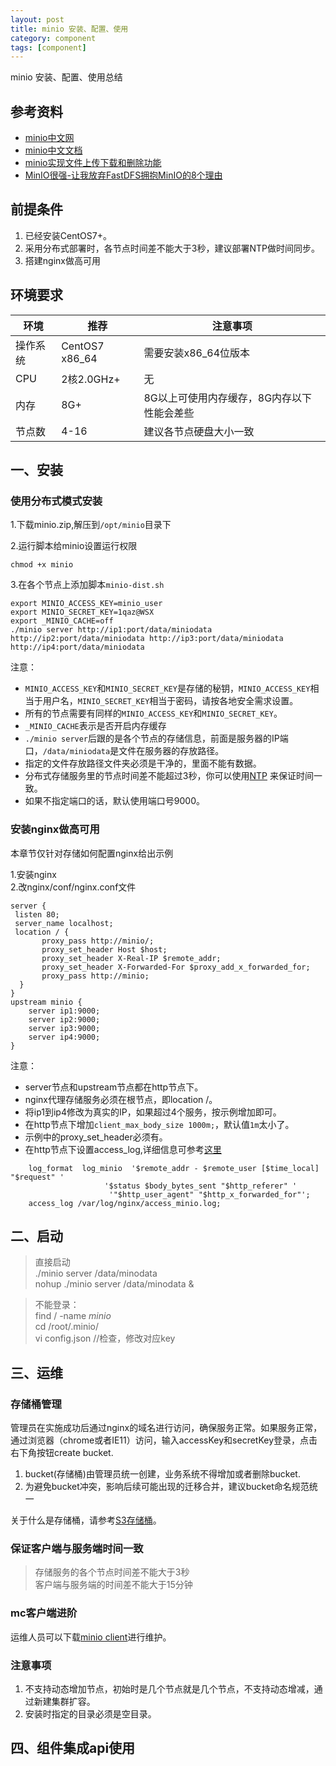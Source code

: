 ```yaml
---
layout: post
title: minio 安装、配置、使用 
category: component
tags: [component]
---
```


minio 安装、配置、使用总结

## 参考资料
- [minio中文网](http://www.minio.org.cn/)
- [minio中文文档](http://docs.minio.org.cn/docs/)
- [minio实现文件上传下载和删除功能](https://www.xiaoheidiannao.com/14083.html)
- [MinIO很强-让我放弃FastDFS拥抱MinIO的8个理由](https://zhuanlan.zhihu.com/p/169298177)

## 前提条件 
1. 已经安装CentOS7+。
2. 采用分布式部署时，各节点时间差不能大于3秒，建议部署NTP做时间同步。
3. 搭建nginx做高可用

## 环境要求
| 环境   | 推荐             | 注意事项                    |
| ---- | -------------- | ----------------------- |
| 操作系统 | CentOS7 x86_64 | 需要安装x86_64位版本           |
| CPU  | 2核2.0GHz+      | 无                       |
| 内存   | 8G+            | 8G以上可使用内存缓存，8G内存以下性能会差些 |
| 节点数  | 4-16           | 建议各节点硬盘大小一致             |

## 一、安装
### 使用分布式模式安装 
1.下载minio.zip,解压到`/opt/minio`目录下  
   
2.运行脚本给minio设置运行权限  
 ``` 
chmod +x minio
 ```
3.在各个节点上添加脚本`minio-dist.sh`   	 
 ``` 
export MINIO_ACCESS_KEY=minio_user
export MINIO_SECRET_KEY=1qaz@WSX
export _MINIO_CACHE=off
./minio server http://ip1:port/data/miniodata http://ip2:port/data/miniodata http://ip3:port/data/miniodata http://ip4:port/data/miniodata
 ```
注意：
 * `MINIO_ACCESS_KEY`和`MINIO_SECRET_KEY`是存储的秘钥，`MINIO_ACCESS_KEY`相当于用户名，`MINIO_SECRET_KEY`相当于密码，请按各地安全需求设置。
 * 所有的节点需要有同样的`MINIO_ACCESS_KEY`和`MINIO_SECRET_KEY`。
 * `_MINIO_CACHE`表示是否开启内存缓存 
 * `./minio server`后跟的是各个节点的存储信息，前面是服务器的IP端口，`/data/miniodata`是文件在服务器的存放路径。
 * 指定的文件存放路径文件夹必须是干净的，里面不能有数据。
 * 分布式存储服务里的节点时间差不能超过3秒，你可以使用[NTP](http://www.ntp.org/) 来保证时间一致。
 * 如果不指定端口的话，默认使用端口号9000。
 

### 安装nginx做高可用
本章节仅针对存储如何配置nginx给出示例 

1.安装nginx    
2.改nginx/conf/nginx.conf文件  
``` 
server {
 listen 80;
 server_name localhost;
 location / {
       proxy_pass http://minio/;
       proxy_set_header Host $host;
       proxy_set_header X-Real-IP $remote_addr;
       proxy_set_header X-Forwarded-For $proxy_add_x_forwarded_for;
       proxy_pass http://minio;
  }
}
upstream minio {
    server ip1:9000;
	server ip2:9000;
	server ip3:9000;
	server ip4:9000;
}
```
注意：
* server节点和upstream节点都在http节点下。
* nginx代理存储服务必须在根节点，即location /。
* 将ip1到ip4修改为真实的IP，如果超过4个服务，按示例增加即可。
* 在http节点下增加``client_max_body_size 1000m;``，默认值``1m``太小了。
* 示例中的proxy_set_header必须有。
* 在http节点下设置access_log,详细信息可参考[这里](https://www.nginx.com/resources/wiki/start/topics/examples/full/)
``` 
    log_format  log_minio  '$remote_addr - $remote_user [$time_local] "$request" '
                     '$status $body_bytes_sent "$http_referer" '
                      '"$http_user_agent" "$http_x_forwarded_for"';
    access_log /var/log/nginx/access_minio.log;
```

## 二、启动

> 直接启动    
./minio server /data/minodata  
nohup  ./minio server /data/minodata &  

> 不能登录：  
find / -name *minio*  
cd /root/.minio/  
vi config.json //检查，修改对应key  

## 三、运维
### 存储桶管理
管理员在实施成功后通过nginx的域名进行访问，确保服务正常。如果服务正常，通过浏览器（chrome或者IE11）访问，输入accessKey和secretKey登录，点击右下角按钮create bucket.
1. bucket(存储桶)由管理员统一创建，业务系统不得增加或者删除bucket.
2. 为避免bucket冲突，影响后续可能出现的迁移合并，建议bucket命名规范统一 

关于什么是存储桶，请参考[S3存储桶](http://docs.aws.amazon.com/zh_cn/AmazonS3/latest/dev/UsingBucket.html)。

### 保证客户端与服务端时间一致

> 存储服务的各个节点时间差不能大于3秒  
> 客户端与服务端的时间差不能大于15分钟

### mc客户端进阶
运维人员可以下载[minio client](https://docs.minio.io/docs/minio-client-complete-guide)进行维护。

### 注意事项
1. 不支持动态增加节点，初始时是几个节点就是几个节点，不支持动态增减，通过新建集群扩容。
2. 安装时指定的目录必须是空目录。
 

## 四、组件集成api使用